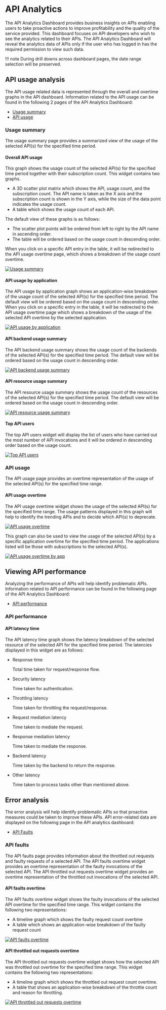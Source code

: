 # API Analytics

The API Analytics Dashboard provides business insights on APIs enabling users to take proactive actions to improve profitability and the quality of the service provided. This dashboard focuses on API developers who wish to see the analytics related to their APIs. The API Analytics Dashboard will reveal the analytics data of APIs only if the user who has logged in has the required permission to view such data.   

!!! note
    During drill downs across dashboard pages, the date range selection will be preserved. 

## API usage analysis
The API usage related data is represented through the overall and overtime graphs in the API dashboard. Information related to the API usage can be found in the following 2 pages of the API Analytics Dashboard:

-   [Usage summary]({{base_path}}/observe/api-manager-analytics/viewing-api-statistics/api-analytics-dashboard/#usage-summary)
-   [API usage]({{base_path}}/observe/api-manager-analytics/viewing-api-statistics/api-analytics-dashboard/#api-usage)

### Usage summary
The usage summary page provides a summarized view of the usage of the selected API(s) for the specified time period.

#### Overall API usage
This graph shows the usage count of the selected API(s) for the specified time period together with their subscription count. This widget contains two graphs.

- A 3D scatter plot matrix which shows the API, usage count, and the subscription count. The API name is taken as the X axis and the subscription count is shown in the Y axis, while the size of the data point indicates the usage count.
- A table which shows the usage count of each API.

The default view of these graphs is as follows:

- The scatter plot points will be ordered from left to right by the API name in ascending order.
- The table will be ordered based on the usage count in descending order.

When you click on a specific API entry in the table, it will be redirected to the API usage overtime page, which shows a breakdown of the usage count overtime.

[![Usage summary]({{base_path}}/assets/img/learn/analytics/analytics_overall_api_usage_widget.png)]({{base_path}}/assets/img/learn/analytics/analytics_overall_api_usage_widget.png)

#### API usage by application
The API usage by application graph shows an application-wise breakdown of the usage count of the selected API(s) for the specified time period. The default view will be ordered based on the usage count in descending order. When you click on a specific entry in the table, it will be redirected to the API usage overtime page which shows a breakdown of the usage of the selected API overtime by the selected application.

[![API usage by application]({{base_path}}/assets/img/learn/analytics/analytics_api_usage_by_app_widget.png)]({{base_path}}/assets/img/learn/analytics/analytics_api_usage_by_app_widget.png)

#### API backend usage summary
The API backend usage summary shows the usage count of the backends of the selected API(s) for the specified time period. The default view will be ordered based on the usage count in descending order. 

[![API backend usage summary]({{base_path}}/assets/img/learn/analytics/analytics_api_backend_usage_widget.png)]({{base_path}}/assets/img/learn/analytics/analytics_api_backend_usage_widget.png)

#### API resource usage summary
The API resource usage summary shows the usage count of the resources of the selected API(s) for the specified time period. The default view will be ordered based on the usage count in descending order. 

[![API resource usage summary]({{base_path}}/assets/img/learn/analytics/analytics_api_resource_usage_widget.png)]({{base_path}}/assets/img/learn/analytics/analytics_api_resource_usage_widget.png)

#### Top API users 
The top API users widget will display the list of users who have carried out the most number of API invocations and it will be ordered in descending order based on the usage count.

[![Top API users]({{base_path}}/assets/img/learn/analytics/analytics_top_api_users_widget.png)]({{base_path}}/assets/img/learn/analytics/analytics_top_api_users_widget.png)

### API usage
The API usage page provides an overtime representation of the usage of the selected API(s) for the specified time range.  

#### API usage overtime
The API usage overtime widget shows the usage of the selected API(s) for the specified time range. The usage patterns displayed in this graph will help to identify the trending APIs and to decide which API(s) to deprecate.

[![API usage overtime]({{base_path}}/assets/img/learn/analytics/analytics_api_usage_overtime_widget.png)]({{base_path}}/assets/img/learn/analytics/analytics_api_usage_overtime_widget.png)

This graph can also be used to view the usage of the selected API(s) by a specific application overtime for the specified time period. The applications listed will be those with subscriptions to the selected API(s).

[![API usage overtime by app]({{base_path}}/assets/img/learn/analytics/analytics_api_usage_overtime_by_app_widget.png)]({{base_path}}/assets/img/learn/analytics/analytics_api_usage_overtime_by_app_widget.png)

## Viewing API performance
Analyzing the performance of APIs will help identify problematic APIs. Information related to API performance can be found in the following page of the API Analytics Dashboard:

- [API performance]({{base_path}}/observe/api-manager-analytics/viewing-api-statistics/api-analytics-dashboard/#api-performance)

### API performance

#### API latency time
The API  latency time graph shows the latency breakdown of the selected resource of the selected API for the specified time period. The latencies displayed in this widget are as follows:

- Response time

     Total time taken for request/response flow.
    
- Security latency

     Time taken for authentication.
    
- Throttling latency

     Time taken for throttling the request/response.
    
- Request mediation latency

     Time taken to mediate the request.
    
- Response mediation latency

     Time taken to mediate the response.
    
- Backend latency

     Time taken by the backend to return the response.
    
- Other latency

     Time taken to process tasks other than mentioned above.

## Error analysis
The error analysis will help identify problematic APIs so that proactive measures could be taken to improve these APIs. API error-related data are displayed on the following page in the API analytics dashboard:

- [API Faults]({{base_path}}/observe/api-manager-analytics/viewing-api-statistics/api-analytics-dashboard/#api-faults) 

### API faults
The API faults page provides information about the throttled out requests and faulty requests of a selected API. The API faults overtime widget provides an overtime representation of the faulty invocations of the selected API. The API throttled out requests overtime widget provides an overtime representation of the throttled out invocations of the selected API.

#### API faults overtime
The API faults overtime widget shows the faulty invocations of the selected API overtime for the specified time range. This widget contains the following two representations:

- A timeline graph which shows the faulty request count overtime
- A table which shows an application-wise breakdown of the faulty request count 

[![API faults overtime]({{base_path}}/assets/img/learn/analytics/analytics_api_fault_analytics_widget.png)]({{base_path}}/assets/img/learn/analytics/analytics_api_fault_analytics_widget.png)

#### API throttled out requests overtime
The API throttled out requests overtime widget shows how the selected API was throttled out overtime for the specified time range. This widget contains the following two representations:

- A timeline graph which shows the throttled out request count overtime.
- A table that shows an application-wise breakdown of the throttle count and reason for throttling.

[![API throttled out requests overtime]({{base_path}}/assets/img/learn/analytics/analytics_api_throttle_analytics_widget.png)]({{base_path}}/assets/img/learn/analytics/analytics_api_throttle_analytics_widget.png)
